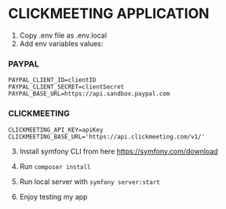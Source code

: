# CLICKMEETING APPLICATION #
1. Copy .env file as .env.local 
2. Add env variables values: </br>

### PAYPAL ###
`PAYPAL_CLIENT_ID=clientID` </br>
`PAYPAL_CLIENT_SECRET=clientSecret` </br>
`PAYPAL_BASE_URL=https://api.sandbox.paypal.com` </br>

### CLICKMEETING ###
`CLICKMEETING_API_KEY=apiKey`</br>
`CLICKMEETING_BASE_URL='https://api.clickmeeting.com/v1/'` </br>

3. Install symfony CLI from here https://symfony.com/download</br>

4. Run `composer install` </br>

5. Run local server with `symfony server:start` </br>

6. Enjoy testing my app </br>